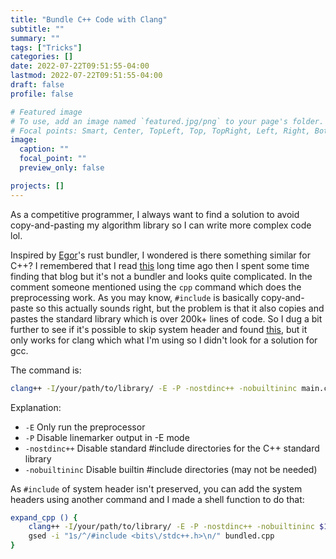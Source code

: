 ```yaml
---
title: "Bundle C++ Code with Clang"
subtitle: ""
summary: ""
tags: ["Tricks"]
categories: []
date: 2022-07-22T09:51:55-04:00
lastmod: 2022-07-22T09:51:55-04:00
draft: false
profile: false

# Featured image
# To use, add an image named `featured.jpg/png` to your page's folder.
# Focal points: Smart, Center, TopLeft, Top, TopRight, Left, Right, BottomLeft, Bottom, BottomRight.
image:
  caption: ""
  focal_point: ""
  preview_only: false

projects: []
---
```

As a competitive programmer, I always want to find a solution to avoid copy-and-pasting my algorithm library so I can write more complex code lol.


Inspired by [Egor](https://codeforces.com/profile/Egor)'s rust bundler, I wondered is there something similar for C++? I remembered that I read [this](https://codeforces.com/blog/entry/77139) long time ago then I spent some time finding that blog but it's not a bundler and looks quite complicated. In the comment someone mentioned using the `cpp` command which does the preprocessing work. As you may know, `#include` is basically copy-and-paste so this actually sounds right, but the problem is that it also copies and pastes the standard library which is over 200k+ lines of code. So I dug a bit further to see if it's possible to skip system header and found [this](https://stackoverflow.com/a/20889599), but it only works for clang which what I'm using so I didn't look for a solution for gcc.

The command is:
```bash
clang++ -I/your/path/to/library/ -E -P -nostdinc++ -nobuiltininc main.cpp > bundled.cpp
```

Explanation:

- `-E` Only run the preprocessor
- `-P` Disable linemarker output in -E mode
- `-nostdinc++` Disable standard #include directories for the C++ standard library
- `-nobuiltininc` Disable builtin #include directories (may not be needed)

As `#include` of system header isn't preserved, you can add the system headers using another command and I made a shell function to do that:

```bash
expand_cpp () {
	clang++ -I/your/path/to/library/ -E -P -nostdinc++ -nobuiltininc $1 > bundled.cpp
	gsed -i "1s/^/#include <bits\/stdc++.h>\n/" bundled.cpp
}
```
